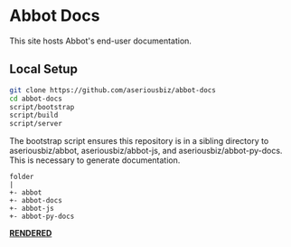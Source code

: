 # Abbot Docs

This site hosts Abbot's end-user documentation.

## Local Setup

```bash
git clone https://github.com/aseriousbiz/abbot-docs
cd abbot-docs
script/bootstrap
script/build
script/server
```

The bootstrap script ensures this repository is in a sibling directory to aseriousbiz/abbot, aseriousbiz/abbot-js, and aseriousbiz/abbot-py-docs. This is necessary to generate documentation.

```
folder
|
+- abbot
+- abbot-docs
+- abbot-js
+- abbot-py-docs
```

__[RENDERED](https://docs.ab.bot/)__
